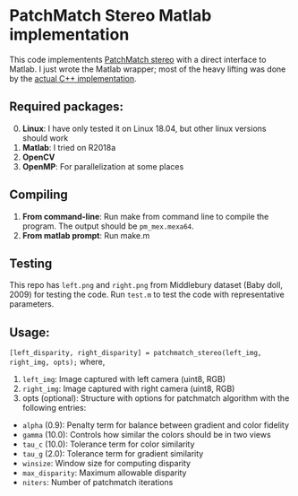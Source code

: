 # PatchMatch Stereo Matlab implementation
This code implementents [PatchMatch stereo](https://www.microsoft.com/en-us/research/wp-content/uploads/2011/01/PatchMatchStereo_BMVC2011_6MB.pdf) with a direct interface to Matlab. I just wrote the Matlab wrapper;
most of the heavy lifting was done by the [actual C++ implementation](https://github.com/ivanbergonzani/patch-match-stereo).

## Required packages:
0. **Linux**: I have only tested it on Linux 18.04, but other linux versions should work
1. **Matlab**: I tried on R2018a
2. **OpenCV**
3. **OpenMP**: For parallelization at some places

## Compiling
1. **From command-line**: Run make from command line to compile the program. The output should be `pm_mex.mexa64`.
2. **From matlab prompt**: Run make.m

## Testing
This repo has `left.png` and `right.png` from Middlebury dataset (Baby doll, 2009) for testing the code.
Run `test.m` to test the code with representative parameters.

## Usage:
`[left_disparity, right_disparity] = patchmatch_stereo(left_img, right_img, opts);` where,
1. `left_img`: Image captured with left camera (uint8, RGB)
2. `right_img`: Image captured with right camera (uint8, RGB)
3. opts (optional): Structure with options for patchmatch algorithm with the following entries:
  - `alpha` (0.9): Penalty term for balance between gradient and color fidelity
  - `gamma` (10.0): Controls how similar the colors should be in two views
  - `tau_c` (10.0): Tolerance term for color similarity
  - `tau_g` (2.0): Tolerance term for gradient similarity
  - `winsize`: Window size for computing disparity
  - `max_disparity`: Maximum allowable disparity
  - `niters`: Number of patchmatch iterations

